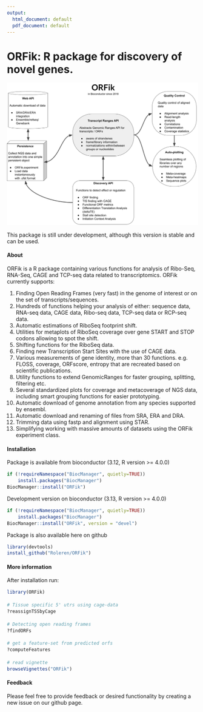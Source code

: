 ```yaml
---
output:
  html_document: default
  pdf_document: default
---
```

ORFik: R package for discovery of novel genes.
==============================================================================
![](inst/images/ORFik_map.png)


This package is still under development, although this version is stable and can be used.

#### About


ORFik is a R package containing various functions for analysis of Ribo-Seq, RNA-Seq, CAGE and TCP-seq data related to transcriptomics. ORFik currently supports:

1. Finding Open Reading Frames (very fast) in the genome of interest or on the 
set of transcripts/sequences.  
2. Hundreds of functions helping your analysis of either: sequence data, RNA-seq data, CAGE data, Ribo-seq data, TCP-seq data or RCP-seq data.
3. Automatic estimations of RiboSeq footprint shift.  
4. Utilities for metaplots of RiboSeq coverage over gene START and STOP codons 
allowing to spot the shift.  
5. Shifting functions for the RiboSeq data.  
6. Finding new Transcription Start Sites with the use of CAGE data.  
7. Various measurements of gene identity, more than 30 functions. e.g. FLOSS, coverage, ORFscore, 
entropy that are recreated based on scientific publications.  
8. Utility functions to extend GenomicRanges for faster grouping, splitting, filtering etc.
9. Several standardized plots for coverage and metacoverage of NGS data, including smart grouping functions for easier prototyping.
10. Automatic download of genome annotation from any species supported by ensembl.
11. Automatic download and renaming of files from SRA, ERA and DRA. 
12. Trimming data using fastp and alignment using STAR.
13. Simplifying working with massive amounts of datasets using the ORFik experiment class.


#### Installation
Package is available from bioconductor (3.12, R version >= 4.0.0)
```r
if (!requireNamespace("BiocManager", quietly=TRUE))
    install.packages("BiocManager")
BiocManager::install("ORFik")
```

Development version on bioconductor (3.13, R version >= 4.0.0)
```r
if (!requireNamespace("BiocManager", quietly=TRUE))
    install.packages("BiocManager")
BiocManager::install("ORFik", version = "devel")
```  

Package is also available here on github
```r
library(devtools)
install_github("Roleren/ORFik")
```  

#### More information

After installation run:
```r
library(ORFik)

# Tissue specific 5' utrs using cage-data
?reassignTSSbyCage

# Detecting open reading frames
?findORFs

# get a feature-set from predicted orfs
?computeFeatures

# read vignette
browseVignettes("ORFik")
```  

#### Feedback

Please feel free to provide feedback or desired functionality by creating a new issue on our github page.
